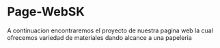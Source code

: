 # Page-WebSK
A continuacion encontraremos el proyecto de nuestra pagina web la cual ofrecemos variedad de materiales dando alcance a una papeleria
